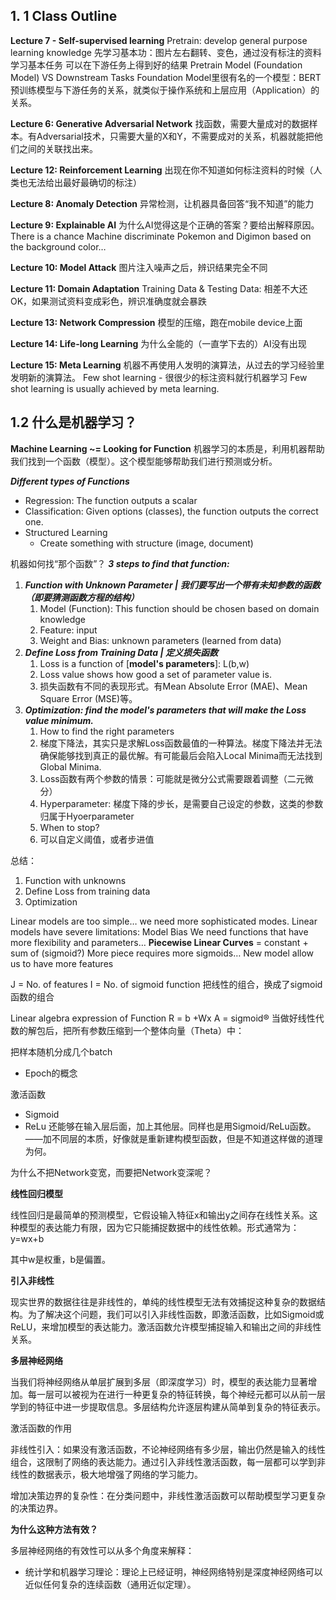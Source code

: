 ## 1. 1 Class Outline

**Lecture 7 - Self-supervised learning**
Pretrain: develop general purpose learning knowledge
先学习基本功：图片左右翻转、变色，通过没有标注的资料学习基本任务
可以在下游任务上得到好的结果
Pretrain Model (Foundation Model) VS Downstream Tasks
Foundation Model里很有名的一个模型：BERT
预训练模型与下游任务的关系，就类似于操作系统和上层应用（Application）的关系。

**Lecture 6: Generative Adversarial Network**
找函数，需要大量成对的数据样本。有Adversarial技术，只需要大量的X和Y，不需要成对的关系，机器就能把他们之间的关联找出来。

**Lecture 12: Reinforcement Learning**
出现在你不知道如何标注资料的时候（人类也无法给出最好最确切的标注）

**Lecture 8: Anomaly Detection**
异常检测，让机器具备回答“我不知道”的能力

**Lecture 9: Explainable AI**
为什么AI觉得这是个正确的答案？要给出解释原因。
There is a chance Machine discriminate Pokemon and Digimon based on the background color…

**Lecture 10: Model Attack**
图片注入噪声之后，辨识结果完全不同

**Lecture 11: Domain Adaptation**
Training Data & Testing Data: 相差不大还OK，如果测试资料变成彩色，辨识准确度就会暴跌

**Lecture 13: Network Compression**
模型的压缩，跑在mobile device上面

**Lecture 14: Life-long Learning**
为什么全能的（一直学下去的）AI没有出现

**Lecture 15: Meta Learning**
机器不再使用人发明的演算法，从过去的学习经验里发明新的演算法。
Few shot learning - 很很少的标注资料就行机器学习
Few shot learning is usually achieved by meta learning.

## 1.2 什么是机器学习？

**Machine Learning ~= Looking for Function**
机器学习的本质是，利用机器帮助我们找到一个函数（模型）。这个模型能够帮助我们进行预测或分析。

***Different types of Functions***
- Regression: The function outputs a scalar
- Classification: Given options (classes), the function outputs the correct one.
- Structured Learning
	- Create something with structure (image, document)

机器如何找“那个函数”？
***3 steps to find that function:***
1. ***Function with Unknown Parameter | 我们要写出一个带有未知参数的函数（即要猜测函数方程的结构）***
	1. Model (Function): This function should be chosen based on domain knowledge
	2. Feature: input
	3. Weight and Bias: unknown parameters (learned from data)
2. ***Define Loss from Training Data | 定义损失函数***
	1. Loss is a function of [**model's parameters**]: L(b,w)
	2. Loss value shows how good a set of parameter value is.
	3. 损失函数有不同的表现形式。有Mean Absolute Error (MAE)、Mean Square Error (MSE)等。
3. ***Optimization: find the model's parameters that will make the Loss value minimum.***
	1. How to find the right parameters
	2. 梯度下降法，其实只是求解Loss函数最值的一种算法。梯度下降法并无法确保能够找到真正的最优解。有可能最后会陷入Local Minima而无法找到Global Minima.
	3. Loss函数有两个参数的情景：可能就是微分公式需要跟着调整（二元微分）
	4. Hyperparameter: 梯度下降的步长，是需要自己设定的参数，这类的参数归属于Hyoerparameter
	5. When to stop?
	6. 可以自定义阈值，或者步进值

总结：
1. Function with unknowns
2. Define Loss from training data
3. Optimization

Linear models are too simple… we need more sophisticated modes.
Linear models have severe limitations: Model Bias
We need functions that have more flexibility and parameters…
**Piecewise Linear Curves** = constant + sum of (sigmoid?)
More piece requires more sigmoids…
New model allow us to have more features

J = No. of features
I = No. of sigmoid function
把线性的组合，换成了sigmoid函数的组合

Linear algebra expression of Function
R = b +Wx
A = sigmoid®
当做好线性代数的解包后，把所有参数压缩到一个整体向量（Theta）中：

把样本随机分成几个batch
- Epoch的概念

激活函数
- Sigmoid
- ReLu
还能够在输入层后面，加上其他层。同样也是用Sigmoid/ReLu函数。——加不同层的本质，好像就是重新建构模型函数，但是不知道这样做的道理为何。

为什么不把Network变宽，而要把Network变深呢？

**线性回归模型**

线性回归是最简单的预测模型，它假设输入特征x和输出y之间存在线性关系。这种模型的表达能力有限，因为它只能捕捉数据中的线性依赖。形式通常为：y=wx+b

其中w是权重，b是偏置。

**引入非线性**

现实世界的数据往往是非线性的，单纯的线性模型无法有效捕捉这种复杂的数据结构。为了解决这个问题，我们可以引入非线性函数，即激活函数，比如Sigmoid或ReLU，来增加模型的表达能力。激活函数允许模型捕捉输入和输出之间的非线性关系。

**多层神经网络**

当我们将神经网络从单层扩展到多层（即深度学习）时，模型的表达能力显著增加。每一层可以被视为在进行一种更复杂的特征转换，每个神经元都可以从前一层学到的特征中进一步提取信息。多层结构允许逐层构建从简单到复杂的特征表示。

激活函数的作用

非线性引入：如果没有激活函数，不论神经网络有多少层，输出仍然是输入的线性组合，这限制了网络的表达能力。通过引入非线性激活函数，每一层都可以学到非线性的数据表示，极大地增强了网络的学习能力。

增加决策边界的复杂性：在分类问题中，非线性激活函数可以帮助模型学习更复杂的决策边界。

**为什么这种方法有效？**

多层神经网络的有效性可以从多个角度来解释：

- 统计学和机器学习理论：理论上已经证明，神经网络特别是深度神经网络可以近似任何复杂的连续函数（通用近似定理）。